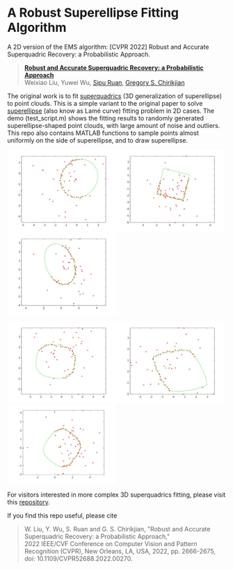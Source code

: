 # A Robust Superellipse Fitting Algorithm

A 2D version of the EMS algorithm: [CVPR 2022] Robust and Accurate Superquadric Recovery: a Probabilistic Approach.
> [**Robust and Accurate Superquadric Recovery: a Probabilistic Approach**](https://arxiv.org/abs/2111.14517 "ArXiv version of the paper.")  
> Weixiao Liu, Yuwei Wu, [Sipu Ruan](https://ruansp.github.io/), [Gregory S. Chirikjian](https://cde.nus.edu.sg/me/staff/chirikjian-gregory-s/)

The original work is to fit [superquadrics](https://en.wikipedia.org/wiki/Superellipsoid) (3D generalization of superellipse) to point clouds.
This is a simple variant to the original paper to solve [superellipse](https://en.wikipedia.org/wiki/Superellipse) (also know as Lamé curve) fitting problem in 2D cases.
The demo (test_script.m) shows the fitting results to randomly generated superellipse-shaped point clouds, with large amount of noise and outliers.
This repo also contains MATLAB functions to sample points almost uniformly on the side of superellipse, and to draw superellipse.

<img src="/figures/demo1.jpg" alt="superquadrics1" width="250"/><img src="/figures/demo2.jpg" alt="superquadrics2" width="250"/><img src="/figures/demo3.jpg" alt="superquadrics3" width="250"/>

<img src="/figures/demo4.jpg" alt="superquadrics4" width="250"/><img src="/figures/demo5.jpg" alt="superquadrics5" width="250"/><img src="/figures/demo6.jpg" alt="superquadrics6" width="250"/>

For visitors interested in more complex 3D superquadrics fitting, please visit this [repository](https://github.com/bmlklwx/EMS-superquadric_fitting).

If you find this repo useful, please cite

> W. Liu, Y. Wu, S. Ruan and G. S. Chirikjian, "Robust and Accurate Superquadric Recovery: a Probabilistic Approach," <br />
> 2022 IEEE/CVF Conference on Computer Vision and  Pattern Recognition (CVPR), New Orleans, LA, USA, 2022, pp. 2666-2675, <br />
> doi: 10.1109/CVPR52688.2022.00270.
